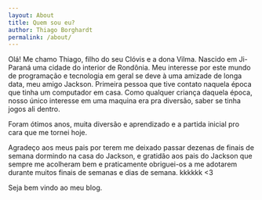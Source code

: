 ```yaml
---
layout: About
title: Quem sou eu?
author: Thiago Borghardt
permalink: /about/
---
```


Olá! 
Me chamo Thiago, filho do seu Clóvis e a dona Vilma. Nascido em Ji-Paraná uma cidade do interior de Rondônia.
Meu interesse por este mundo de programação e tecnologia em geral se deve à uma amizade de longa data, meu amigo Jackson. Primeira pessoa que tive contato naquela época que tinha um computador em casa. Como qualquer criança daquela época, nosso único interesse em uma maquina era pra diversão, saber se tinha jogos ali dentro.

Foram ótimos anos, muita diversão e aprendizado e a partida inicial pro cara que me tornei hoje.

Agradeço aos meus pais por terem me deixado passar dezenas de finais de semana dormindo na casa do Jackson, e gratidão aos pais do Jackson que sempre me acolheram bem e praticamente obriguei-os a me adotarem durante muitos finais de semanas e dias de semana. kkkkkk <3


Seja bem vindo ao meu blog.
